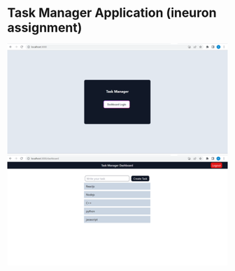 # Task Manager Application (ineuron assignment)

![image](screenshot/homepage.png)
![image](screenshot/dashboard.png)